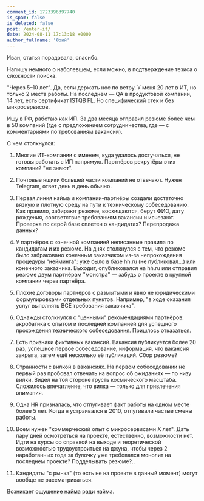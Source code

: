 ```yaml
---
comment_id: 1723396397740
is_spam: false
is_deleted: false
post: /enter-it/
date: 2024-08-11 17:13:18 +0000
author_fullname: 'Юрий'
---
```


Иван, статья порадовала, спасибо.

Напишу немного о наболевшем, если можно, в подтверждение тезиса о сложности поиска.

"Через 5–10 лет". Да, если держать нос по ветру. У меня 20 лет в ИТ, но только 2 места работы. На последнем — QA в продуктовой компании, 14 лет, есть сертификат ISTQB FL. Но специфический стек и без микросервисов.

Ищу в РФ, работаю как ИП. За два месяца отправил резюме более чем в 50 компаний (где с предложением сотрудничества, где — с комментариями по требованиям вакансий).

С чем столкнулся:

1. Многие ИТ-компании с именем, куда удалось достучаться, не готовы работать с ИП напрямую. Партнёров рекрутёры этих компаний "не знают".

2. Почтовые ящики большей части компаний не отвечают. Нужен Telegram, ответ день в день обычно.

3. Первая линия найма и компании-партнёры создали достаточно вязкую и плотную среду на пути к техническому собеседованию. Как правило, забирают резюме, восхищаются, берут ФИО, дату рождения, соответствие требованиям вакансии и исчезают. Проверка по серой базе сплетен о кандидатах? Перепродажа данных?

4. У партнёров с конечной компанией неписанные правила по кандидатам и их резюме. На днях столкнулся с тем, что резюме было забраковано конечным заказчиком из-за непрохождения процедуры "нейминга": уже было в базе hh.ru (не публиковал...) или конечного заказчика. Выходит, опубликовался на hh.ru или отправил резюме двум партнёрам "монстра" — забудь о проекте в крупной компании через партнёра.

5. Плохие договоры партнёров с размытыми и явно не юридическими формулировками отдельных пунктов. Например, "в ходе оказания услуг выполнять ВСЕ требования заказчика".

6. Однажды столкнулся с "ценными" рекомендациями партнёров: акробатика с опытом и последней компанией для успешного прохождения технического собеседования. Пришлось отказаться.

7. Есть признаки фиктивных вакансий. Вакансия публикуется более 20 раз, успешное первое собеседование, информация, что вакансия закрыта, затем ещё несколько её публикаций. Сбор резюме?

8. Странности с вилкой в вакансиях. На первом собеседовании не первый раз пробовал отвечать на вопрос об ожиданиях — по низу вилки. Видел на той стороне грусть космического масштаба. Сложилось впечатление, что вилка — только для привлечения внимания.

9. Одна HR призналась, что отпугивает факт работы на одном месте более 5 лет. Когда я устраивался в 2010, отпугивали частые смены работы.

10. Всем нужен "коммерческий опыт с микросервисами X лет". Дать пару дней осмотреться на проекте, естественно, возможности нет. Идти на курсы со справкой на выходе и теоретической возможностью трудоустроиться на джуна, чтобы через 2 наработанных года за булочку уже требовался монолит на последнем проекте? Подделывать резюме?..

11. Кандидаты "с рынка" (то есть не на проекте в данный момент) могут вообще не рассматриваться.

Возникает ощущение найма ради найма.
